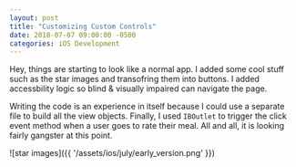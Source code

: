 ```yaml
---
layout: post
title: "Customizing Custom Controls"
date: 2018-07-07 09:00:00 -0500
categories: iOS Development 
---
```


Hey, things are starting to look like a normal app. I added some cool stuff such as the star images and transofring them into buttons. I added accessbility logic so blind & visually impaired can navigate the page. 

Writing the code is an experience in itself because I could use a separate file to build all the view objects. Finally, I used `IBOutlet` to trigger the click event method when a user goes to rate their meal. All and all, it is looking fairly gangster at this point. 

![star images]({{ '/assets/ios/july/early_version.png' }})
